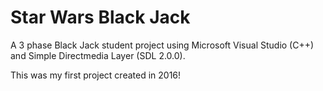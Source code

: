 # Star Wars Black Jack
A 3 phase Black Jack student project using Microsoft Visual Studio (C++) and Simple Directmedia Layer (SDL 2.0.0).

This was my first project created in 2016!
